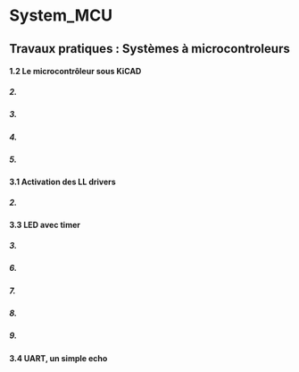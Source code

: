 # System_MCU

## Travaux pratiques : Systèmes à microcontroleurs

#### 1.2 Le microcontrôleur sous KiCAD

##### 2.

##### 3.

##### 4.

##### 5.

#### 3.1 Activation des LL drivers

##### 2.

#### 3.3 LED avec timer

##### 3.

##### 6.

##### 7.

##### 8.

##### 9.

#### 3.4 UART, un simple echo


